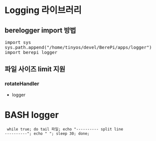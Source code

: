 # Logging 라이브러리
## berelogger import 방법 
<pre>
import sys
sys.path.append("/home/tinyos/devel/BerePi/apps/logger")
import berepi_logger
</pre>
## 파일 사이즈 limit 지원
### rotateHandler
- logger

# BASH logger
<code> while true; do tail 파일; echo "---------- split line ----------"; echo " "; sleep 30; done;  
  </code>
